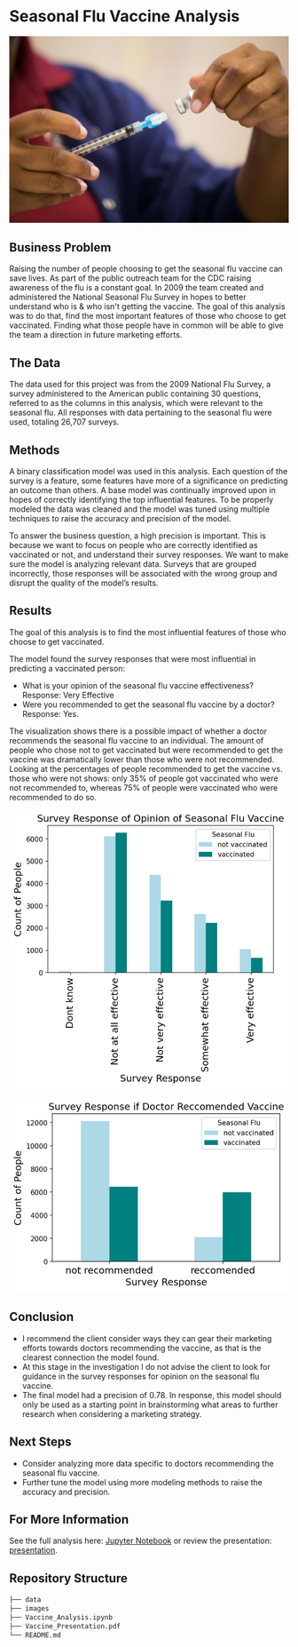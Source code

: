 # Seasonal Flu Vaccine Analysis

![map](Images/flu-vaccine.jpg)

## Business Problem

Raising the number of people choosing to get the seasonal flu vaccine can save lives. As part of the public outreach team for the CDC raising awareness of the flu is a constant goal. In 2009 the team created and administered the National Seasonal Flu Survey in hopes to better understand who is & who isn't getting the vaccine. The goal of this analysis was to do that, find the most important features of those who choose to get vaccinated. Finding what those people have in common will be able to give the team a direction in future marketing efforts.

## The Data

The data used for this project was from the 2009 National Flu Survey, a survey administered to the American public containing 30 questions, referred to as the columns in this analysis, which were relevant to the seasonal flu. All responses with data pertaining to the seasonal flu were used, totaling 26,707 surveys.

## Methods

A binary classification model was used in this analysis. Each question of the survey is a feature, some features have more of a significance on predicting an outcome than others. A base model was continually improved upon in hopes of correctly identifying the top influential features. To be properly modeled the data was cleaned and the model was tuned using multiple techniques to raise the accuracy and precision of the model.

To answer the business question, a high precision is important. This is because we want to focus on people who are correctly identified as vaccinated or not, and understand their survey responses. We want to make sure the model is analyzing relevant data. Surveys that are grouped incorrectly, those responses will be associated with the wrong group and disrupt the quality of the model’s results.
 

## Results

The goal of this analysis is to find the most influential features of those who choose to get vaccinated.

The model found the survey responses that were most influential in predicting a vaccinated person:
 - What is your opinion of the seasonal flu vaccine effectiveness? Response: Very Effective
 - Were you recommended to get the seasonal flu vaccine by a doctor? Response: Yes.  
 
The visualization shows there is a possible impact of whether a doctor recommends the seasonal flu vaccine to an individual. The amount of people who chose not to get vaccinated but were recommended to get the vaccine was dramatically lower than those who were not recommended. Looking at the percentages of people recommended to get the vaccine vs. those who were not shows: only 35% of people got vaccinated who were not recommended to, whereas 75% of people were vaccinated who were recommended to do so. 

![Survey_Opinion](./Images/Survey_Opinion.png)

![Survey_recc](./Images/Survey_recc.png)

## Conclusion

- I recommend the client consider ways they can gear their marketing efforts towards doctors recommending the vaccine, as that is the clearest connection the model found.
- At this stage in the investigation I do not advise the client to look for guidance in the survey responses for opinion on the seasonal flu vaccine.
- The final model had a precision of 0.78. In response, this model should only be used as a starting point in brainstorming what areas to further research when considering a marketing strategy. 

 

## Next Steps

- Consider analyzing more data specific to doctors recommending the seasonal flu vaccine.
- Further tune the model using more modeling methods to raise the accuracy and precision.


## For More Information

See the full analysis here: [Jupyter Notebook](./Vaccine_Analysis.ipynb) or review the presentation: [presentation](./Vaccine_Presentation.pdf).

## Repository Structure

```
├── data
├── images
├── Vaccine_Analysis.ipynb
├── Vaccine_Presentation.pdf
└── README.md
```

